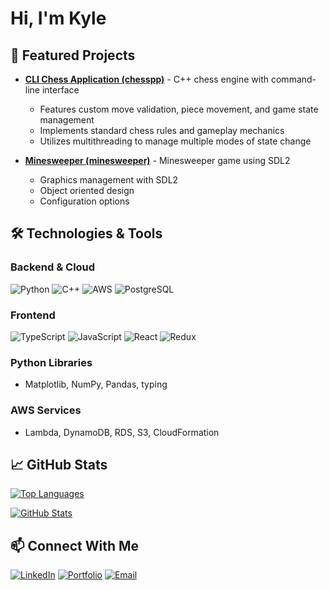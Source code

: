# Hi, I'm Kyle

## 🔭 Featured Projects

- **[CLI Chess Application (chesspp)](https://github.com/schnyle/chesspp)** - C++ chess engine with command-line interface
  - Features custom move validation, piece movement, and game state management
  - Implements standard chess rules and gameplay mechanics
  - Utilizes multithreading to manage multiple modes of state change

- **[Minesweeper (minesweeper)](https://github.com/schnyle/minesweeper)** - Minesweeper game using SDL2
  - Graphics management with SDL2
  - Object oriented design
  - Configuration options

## 🛠️ Technologies & Tools

### Backend & Cloud

![Python](https://img.shields.io/badge/-Python-3776AB?style=flat-square&logo=python&logoColor=white)
![C++](https://img.shields.io/badge/-C++-00599C?style=flat-square&logo=cplusplus&logoColor=white)
![AWS](https://img.shields.io/badge/-AWS-232F3E?style=flat-square&logo=amazon-aws&logoColor=white)
![PostgreSQL](https://img.shields.io/badge/-PostgreSQL-4169E1?style=flat-square&logo=postgresql&logoColor=white)

### Frontend

![TypeScript](https://img.shields.io/badge/-TypeScript-3178C6?style=flat-square&logo=typescript&logoColor=white)
![JavaScript](https://img.shields.io/badge/-JavaScript-F7DF1E?style=flat-square&logo=javascript&logoColor=black)
![React](https://img.shields.io/badge/-React-61DAFB?style=flat-square&logo=react&logoColor=black)
![Redux](https://img.shields.io/badge/-Redux-764ABC?style=flat-square&logo=redux&logoColor=white)

### Python Libraries

- Matplotlib, NumPy, Pandas, typing

### AWS Services

- Lambda, DynamoDB, RDS, S3, CloudFormation

## 📈 GitHub Stats

[![Top Languages](https://github-readme-stats.vercel.app/api/top-langs/?username=schnyle&layout=compact&theme=dark)](https://github.com/schnyle/github-readme-stats)

[![GitHub Stats](https://github-readme-stats.vercel.app/api?username=schnyle&show_icons=true&theme=dark)](https://github-readme-stats.vercel.app/api?username=schnyle&show_icons=true&theme=dark)

## 📫 Connect With Me

[![LinkedIn](https://img.shields.io/badge/-LinkedIn-0A66C2?style=flat-square&logo=linkedin&logoColor=white)](https://www.linkedin.com/in/kyle-v-schneider/)
[![Portfolio](https://img.shields.io/badge/-Portfolio-000000?style=flat-square&logo=safari&logoColor=white)](https://www.kvschneider.com)
[![Email](https://img.shields.io/badge/-Email-EA4335?style=flat-square&logo=gmail&logoColor=white)](mailto:kylesch115@gmail.com)
